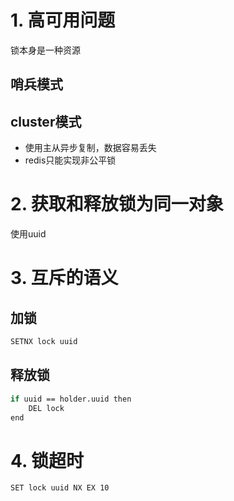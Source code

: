 # 1. 高可用问题
锁本身是一种资源
## 哨兵模式

## cluster模式
- 使用主从异步复制，数据容易丢失
- redis只能实现非公平锁

# 2. 获取和释放锁为同一对象
使用uuid

# 3. 互斥的语义
## 加锁
```bash
SETNX lock uuid
```
## 释放锁
```bash
if uuid == holder.uuid then
    DEL lock
end
```
# 4. 锁超时
```bash
SET lock uuid NX EX 10
```

